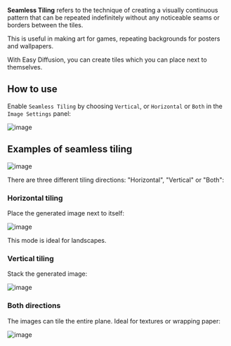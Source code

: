 **Seamless Tiling** refers to the technique of creating a visually continuous pattern that can be repeated indefinitely without any noticeable seams or borders between the tiles.

This is useful in making art for games, repeating backgrounds for posters and wallpapers.

With Easy Diffusion, you can create tiles which you can place next to themselves.

## How to use
Enable `Seamless Tiling` by choosing `Vertical`, or `Horizontal` or `Both` in the `Image Settings` panel:

![image](https://github.com/easydiffusion/easydiffusion/assets/844287/1e503e70-b041-4959-ba5b-c37f99eacdca)

## Examples of seamless tiling

![image](https://github.com/cmdr2/stable-diffusion-ui/assets/5852422/33de4471-0801-49a4-8d3a-14f59acd5462)

There are three different tiling directions: "Horizontal", "Vertical" or "Both":

### Horizontal tiling
Place the generated image next to itself:

![image](https://github.com/cmdr2/stable-diffusion-ui/assets/5852422/6e6e7820-c727-4558-abc4-f8ed79b0c82d)

This mode is ideal for landscapes.

### Vertical tiling
Stack the generated image:

![image](https://github.com/cmdr2/stable-diffusion-ui/assets/5852422/dd75c43a-e48f-4222-8c48-abe485599bd9)

### Both directions
The images can tile the entire plane. Ideal for textures or wrapping paper:

![image](https://github.com/cmdr2/stable-diffusion-ui/assets/5852422/5845ae2e-f530-41be-a341-7ffba3f8fd55)

